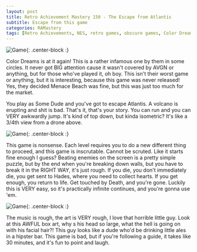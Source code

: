 ```yaml
---
layout: post
title: Retro Achievement Mastery 150 - The Escape from Atlantis
subtitle: Escape from this game
categories: RAMastery
tags: [Retro Achievements, NES, retro games, obscure games, Color Dreams, Reviews]
---
```



![Game](https://imgur.com/5jslN1W.png){: .center-block :}

Color Dreams is at it again! This is a rather infamous one by them in some circles. It never got BIG attention cause it wasn't covered by AVGN or anything, but for those who've played it, oh boy. This isn't their worst game or anything, but it is interesting, because this game was never released! Yes, they decided Menace Beach was fine, but this was just too much for the market.

You play as Some Dude and you've got to escape Atlantis. A volcano is erupting and shit is bad. That's it, that's your story. You can run and you can VERY awkwardly jump. It's kind of top down, but kinda isometric? It's like a 3/4th view from a drone above.

![Game](https://imgur.com/CXZq9Py.png){: .center-block :}

This game is nonsense. Each level requires you to do a new different thing to proceed, and this game is inscrutable. Cannot be scruted. Like it starts fine enough I guess? Beating enemies on the screen is a pretty simple puzzle, but by the end when you're breaking down walls, but you have to break it in the RIGHT WAY, it's just rough. If you die, you don't immediately die, you get sent to Hades, where you need to collect hearts. If you get enough, you return to life. Get touched by Death, and you're gone. Luckily this is VERY easy, so it's practically infinite continues, and you're gonna use 'em.

![Game](https://imgur.com/336Ou7m.png){: .center-block :}

The music is rough, the art is VERY rough, I love that horrible little guy. Look at this AWFUL box art, why s his head so large, what the hell is going on with his facial hair?! This guy looks like a dude who'd be drinking little ales in a hipster bar. This game is bad, but if you're following a guide, it takes like 30 minutes, and it's fun to point and laugh.
